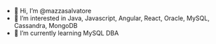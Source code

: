 - 👋 Hi, I’m @mazzasalvatore
- 👀 I’m interested in Java, Javascript, Angular, React,  Oracle, MySQL, Cassandra, MongoDB
- 🌱 I’m currently learning MySQL DBA
